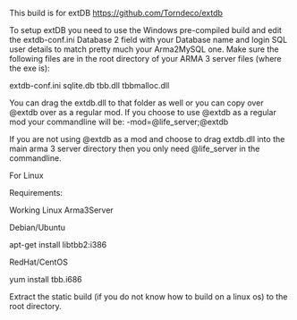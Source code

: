 This build is for extDB https://github.com/Torndeco/extdb

To setup extDB you need to use the Windows pre-compiled build and edit the extdb-conf.ini Database 2 field with your Database name and login SQL user details to match pretty much your Arma2MySQL one.
Make sure the following files are in the root directory of your ARMA 3 server files (where the exe is):

extdb-conf.ini
sqlite.db
tbb.dll
tbbmalloc.dll

You can drag the extdb.dll to that folder as well or you can copy over @extdb over as a regular mod. If you choose to use @extdb as a regular mod your commandline will be:
-mod=@life_server;@extdb

If you are not using @extdb as a mod and choose to drag extdb.dll into the main arma 3 server directory then you only need @life_server in the commandline.

For Linux

Requirements:

Working Linux Arma3Server

Debian/Ubuntu

apt-get install libtbb2:i386

RedHat/CentOS

yum install tbb.i686

Extract the static build (if you do not know how to build on a linux os) to the root directory.
